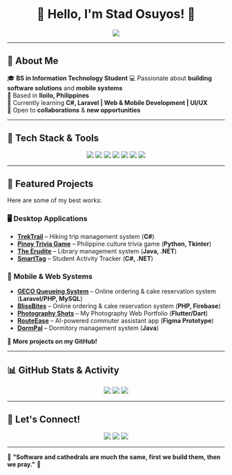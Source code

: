 <h1 align="center">👋 Hello, I'm Stad Osuyos! 🚀</h1>

<p align="center">
  <img src="https://readme-typing-svg.demolab.com?font=Fira+Code&weight=500&size=22&pause=1000&color=00FFFF&center=true&width=600&lines=🚀+Full-Stack+Developer+Intern;💡+Innovator+%7C+Tech+Explorer;🎓+BSIT+Graduating+Student+%7C+GECO+Asia;📌+Iloilo%2C+Philippines" />
</p>

---

## 📌 **About Me**
🎓 **BS in Information Technology Student**
💻 Passionate about **building software solutions** and **mobile systems**  
📍 Based in **Iloilo, Philippines**  
🌟 Currently learning **C#, Laravel | Web & Mobile Development | UI/UX**  
📩 Open to **collaborations** & **new opportunities**  

---

## 🚀 **Tech Stack & Tools**
<p align="center">
  <img src="https://img.shields.io/badge/C%23-239120?style=for-the-badge&logo=c-sharp&logoColor=white" />
  <img src="https://img.shields.io/badge/Java-ED8B00?style=for-the-badge&logo=java&logoColor=white" />
  <img src="https://img.shields.io/badge/PHP-777BB4?style=for-the-badge&logo=php&logoColor=white" />
  <img src="https://img.shields.io/badge/JavaScript-F7DF1E?style=for-the-badge&logo=javascript&logoColor=black" />
  <img src="https://img.shields.io/badge/HTML-E34F26?style=for-the-badge&logo=html5&logoColor=white" />
  <img src="https://img.shields.io/badge/CSS-1572B6?style=for-the-badge&logo=css3&logoColor=white" />
  <img src="https://img.shields.io/badge/MySQL-4479A1?style=for-the-badge&logo=mysql&logoColor=white" />
</p>

---

## 📌 **Featured Projects**
Here are some of my best works:  

### 🖥️ **Desktop Applications**
- **[TrekTrail](https://github.com/wllmstd/TrekTrail)** – Hiking trip management system (**C#**)  
- **[Pinoy Trivia Game](https://github.com/kclementir/Pinoy-Trivia-Game)** – Philippine culture trivia game (**Python, Tkinter**)  
- **[The Erudite](https://github.com/wllmstd/The-Erudite)** – Library management system (**Java, .NET**)
- **[SmartTag](https://github.com/wllmstd/SmartTag)** – Student Activity Tracker (**C#, .NET**)  


### 📱 **Mobile & Web Systems**
- **[GECO Queueing System](https://github.com/wllmstd/geco-queueing)** – Online ordering & cake reservation system (**Laravel/PHP, MySQL**)  
- **[BlissBites](https://kayiichin.github.io/CIT236-FinalProject/splash.html)** – Online ordering & cake reservation system (**PHP, Firebase**)
- **[Photography Shots](https://wllmstd.github.io/PhotographyShots/)** – My Photography Web Portfolio (**Flutter/Dart**)  
- **[RouteEase](https://www.figma.com/design/KgH2obTYKoSiT4rW2QqwVS/RouteEase?node-id=0-1&p=f&t=NNgvXf6M92qWx9PY-0)** – AI-powered commuter assistant app  (**Figma Prototype**)  
- **[DormPal](https://github.com/wllmstd/DormPal)** – Dormitory management system (**Java**)  

📌 **More projects on my GitHub!**  

---

## 📊 **GitHub Stats & Activity**
<p align="center">
  <img src="https://github-readme-stats.vercel.app/api?username=wllmstd&show_icons=true&theme=tokyonight" />
  <img src="https://github-readme-streak-stats.herokuapp.com/?user=wllmstd&theme=tokyonight" />
  <img src="https://github-readme-stats.vercel.app/api/top-langs/?username=wllmstd&layout=compact&theme=tokyonight" />
</p>

---



## 🤝 **Let's Connect!**
<p align="center">
  <a href="https://linkedin.com/in/johnwillemstadosuyos"><img src="https://img.shields.io/badge/LinkedIn-0077B5?style=for-the-badge&logo=linkedin&logoColor=white"/></a>
  <a href="https://github.com/wllmstd"><img src="https://img.shields.io/badge/GitHub-100000?style=for-the-badge&logo=github&logoColor=white"/></a>
  <a href="https://https://stadosuyos.vercel.app/"><img src="https://img.shields.io/badge/Portfolio-4285F4?style=for-the-badge&logo=google-chrome&logoColor=white"/></a>
</p>

---

🌟 **"Software and cathedrals are much the same, first we build them, then we pray."** 🚀  
